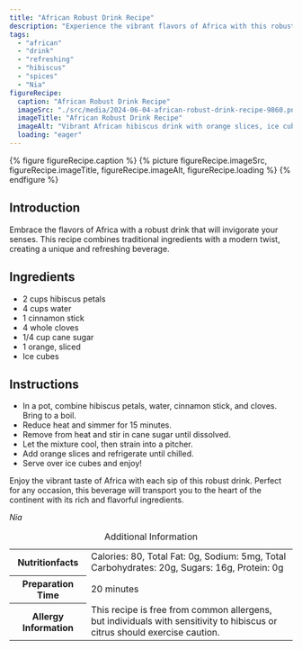 ```yaml
---
title: "African Robust Drink Recipe"
description: "Experience the vibrant flavors of Africa with this robust drink recipe. Refreshing hibiscus petals, warm spices, and a hint of citrus create a unique beverage that will transport you to the heart of the continent."
tags:
  - "african"
  - "drink"
  - "refreshing"
  - "hibiscus"
  - "spices"
  - "Nia"
figureRecipe: 
  caption: "African Robust Drink Recipe"
  imageSrc: "./src/media/2024-06-04-african-robust-drink-recipe-9860.png"
  imageTitle: "African Robust Drink Recipe"
  imageAlt: "Vibrant African hibiscus drink with orange slices, ice cubes, and pitcher on a minimalist table setting."
  loading: "eager"
---
```


{% figure figureRecipe.caption %}
{% picture figureRecipe.imageSrc, figureRecipe.imageTitle, figureRecipe.imageAlt, figureRecipe.loading %}
{% endfigure %}

## Introduction

Embrace the flavors of Africa with a robust drink that will invigorate your senses. This recipe combines traditional ingredients with a modern twist, creating a unique and refreshing beverage.

## Ingredients

* 2 cups hibiscus petals
* 4 cups water
* 1 cinnamon stick
* 4 whole cloves
* 1/4 cup cane sugar
* 1 orange, sliced
* Ice cubes

## Instructions

* In a pot, combine hibiscus petals, water, cinnamon stick, and cloves. Bring to a boil.
* Reduce heat and simmer for 15 minutes.
* Remove from heat and stir in cane sugar until dissolved.
* Let the mixture cool, then strain into a pitcher.
* Add orange slices and refrigerate until chilled.
* Serve over ice cubes and enjoy!

Enjoy the vibrant taste of Africa with each sip of this robust drink. Perfect for any occasion, this beverage will transport you to the heart of the continent with its rich and flavorful ingredients.

*Nia*

<table><caption class='sr-only'>Additional Information</caption><tr><th>Nutritionfacts</th><td>Calories: 80, Total Fat: 0g, Sodium: 5mg, Total Carbohydrates: 20g, Sugars: 16g, Protein: 0g&nbsp;</td></tr><tr><th>Preparation Time</th><td>20 minutes&nbsp;</td></tr><tr><th>Allergy Information</th><td>This recipe is free from common allergens, but individuals with sensitivity to hibiscus or citrus should exercise caution.&nbsp;</td></tr></table>

